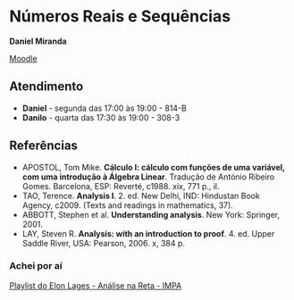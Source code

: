 # Números Reais e Sequências

**Daniel Miranda**

[Moodle](https://moodle.ufabc.edu.br/course/view.php?id=2944)

## Atendimento

- **Daniel** - segunda das 17:00 às 19:00 - 814-B
- **Danilo** - quarta das 17:30 às 19:00 - 308-3

## Referências

- APOSTOL, Tom Mike. **Cálculo I: cálculo com funções de uma variável, com uma introdução à Álgebra Linear**. Tradução de António Ribeiro Gomes. Barcelona, ESP: Reverté, c1988. xix, 771 p., il.
- TAO, Terence. **Analysis I**. 2. ed. New Delhi, IND: Hindustan Book Agency, c2009. (Texts and readings in mathematics, 37).
- ABBOTT, Stephen et al. **Understanding analysis**. New York: Springer, 2001.
- LAY, Steven R. **Analysis: with an introduction to proof**. 4. ed. Upper Saddle River, USA: Pearson, 2006. x, 384 p.

### Achei por aí

[Playlist do Elon Lages - Análise na Reta - IMPA](https://www.youtube.com/playlist?list=PLo4jXE-LdDTQPllPLVhXQgloJKdbNnfIN)
